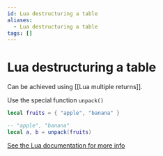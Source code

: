 ```yaml
---
id: Lua destructuring a table
aliases:
  - Lua destructuring a table
tags: []
---
```


# Lua destructuring a table

Can be achieved using [[Lua multiple returns]].

Use the special function `unpack()`

```lua
local fruits = { "apple", "banana" }

-- "apple", "banana"
local a, b = unpack(fruits)
```

[See the Lua documentation for more info](https://www.lua.org/pil/5.1.html)
